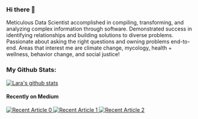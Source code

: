 ### Hi there 👋

Meticulous Data Scientist accomplished in compiling, transforming, and analyzing complex information through software. Demonstrated success in identifying relationships and building solutions to diverse problems. Passionate about asking the right questions and owning problems end-to-end.
Areas that interest me are climate change, mycology, health + wellness, behavior change, and social justice! 

<!--
**lara-es/lara-es** is a ✨ _special_ ✨ repository because its `README.md` (this file) appears on your GitHub profile.

Here are some ideas to get you started:

- 🔭 I’m currently working on ...
- 🌱 I’m currently learning ...
- 👯 I’m looking to collaborate on ...
- 🤔 I’m looking for help with ...
- 💬 Ask me about ...
- 📫 How to reach me: ...
- 😄 Pronouns: ...
- ⚡ Fun fact: ...
-->
### My Github Stats:
[![Lara's github stats](https://github-readme-stats.vercel.app/api?username=lara-es&count_private=true&show_icons=true&theme=radical&hide_rank=false)](https://github.com/anuraghazra/github-readme-stats)
#### Recently on Medium
 <a target="_blank" href="https://github-readme-medium-recent-article.vercel.app/medium/@lara.e.strachan/0"><img src="https://github-readme-medium-recent-article.vercel.app/medium/@lara.e.strachan/0" alt="Recent Article 0"> 
 <a target="_blank" href="https://github-readme-medium-recent-article.vercel.app/medium/@lara.e.strachan/1"><img src="https://github-readme-medium-recent-article.vercel.app/medium/@lara.e.strachan/1" alt="Recent Article 1"> 
 <a target="_blank" href="https://github-readme-medium-recent-article.vercel.app/medium/@lara.e.strachan/2"><img src="https://github-readme-medium-recent-article.vercel.app/medium/@lara.e.strachan/2" alt="Recent Article 2"> 
